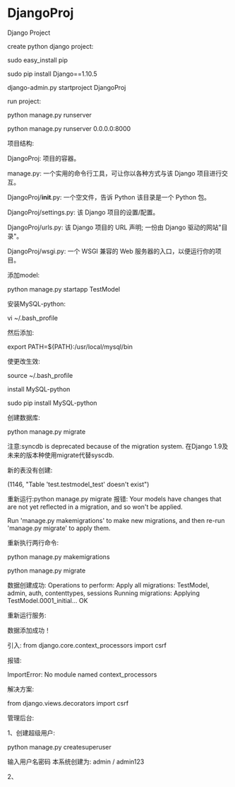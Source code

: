 # DjangoProj
Django Project

create python django project:

sudo easy_install pip

sudo pip install Django==1.10.5

django-admin.py startproject DjangoProj


run project:

python manage.py runserver

python manage.py runserver 0.0.0.0:8000

项目结构:

DjangoProj: 项目的容器。

manage.py: 一个实用的命令行工具，可让你以各种方式与该 Django 项目进行交互。

DjangoProj/__init__.py: 一个空文件，告诉 Python 该目录是一个 Python 包。

DjangoProj/settings.py: 该 Django 项目的设置/配置。

DjangoProj/urls.py: 该 Django 项目的 URL 声明; 一份由 Django 驱动的网站"目录"。

DjangoProj/wsgi.py: 一个 WSGI 兼容的 Web 服务器的入口，以便运行你的项目。



添加model:

python manage.py startapp TestModel



安装MySQL-python:

vi ~/.bash_profile

然后添加:

export PATH=${PATH}:/usr/local/mysql/bin

使更改生效:

source ~/.bash_profile

install MySQL-python

sudo pip install MySQL-python

创建数据库:

python manage.py migrate

注意:syncdb is deprecated because of the migration system.
在Django 1.9及未来的版本种使用migrate代替syscdb.

新的表没有创建:

(1146, "Table 'test.testmodel_test' doesn't exist")

重新运行:python manage.py migrate 报错:
Your models have changes that are not yet reflected in a migration, and so won't be applied.

Run 'manage.py makemigrations' to make new migrations, and then re-run 'manage.py migrate' to apply them.

重新执行两行命令:

python manage.py makemigrations

python manage.py migrate

数据创建成功:
Operations to perform:
  Apply all migrations: TestModel, admin, auth, contenttypes, sessions
Running migrations:
  Applying TestModel.0001_initial... OK

重新运行服务:

数据添加成功！


引入:
from django.core.context_processors import csrf

报错:

ImportError: No module named context_processors

解决方案:

from django.views.decorators import csrf


管理后台:

1、创建超级用户:

python manage.py createsuperuser

输入用户名密码
本系统创建为: admin / admin123

2、